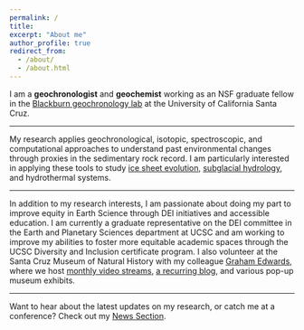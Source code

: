 ```yaml
---
permalink: /
title: 
excerpt: "About me"
author_profile: true
redirect_from:
  - /about/
  - /about.html
---
```


I am a **geochronologist** and **geochemist** working as an NSF graduate fellow in the [Blackburn geochronology lab](https://ucscgeochronology.sites.ucsc.edu/) at the University of California Santa Cruz.

---

My research applies geochronological, isotopic, spectroscopic, and computational approaches to understand past environmental changes through proxies in the sedimentary rock record.  I am particularly interested in applying these tools to study [ice sheet evolution](https://gavinpiccione.github.io/research/IceDynamics), [subglacial hydrology](https://gavinpiccione.github.io/research/SubglacialHydro), and hydrothermal systems.

---

In addition to my research interests, I am passionate about doing my part to improve equity in Earth Science through DEI initiatives and accessible education. I am currently a graduate representative on the DEI committee in the Earth and Planetary Sciences department at UCSC and am working to improve my abilities to foster more equitable academic spaces through the UCSC Diversity and Inclusion certificate program. I also volunteer at the Santa Cruz Museum of Natural History with my colleague [Graham Edwards](https://grahamedwards.github.io/), where we host [monthly video streams](https://www.santacruzmuseum.org/category/rockin-pop-up/), [a recurring blog](https://www.santacruzmuseum.org/category/virtual-museum/rock-record/), and various pop-up museum exhibits. 

---

Want to hear about the latest updates on my research, or catch me at a conference? Check out my [News Section](https://gavinpiccione.github.io/year-archive/).
